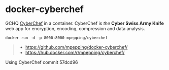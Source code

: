 # docker-cyberchef

GCHQ [CyberChef](https://github.com/gchq/CyberChef/) in a container. CyberChef is *the* **Cyber Swiss Army Knife** web app for encryption, encoding, compression and data analysis.


```
docker run -d -p 8000:8000 mpepping/cyberchef
```


> * <https://github.com/mpepping/docker-cyberchef/>
> * <https://hub.docker.com/r/mpepping/cyberchef/>


Using CyberChef commit 57dcd96
